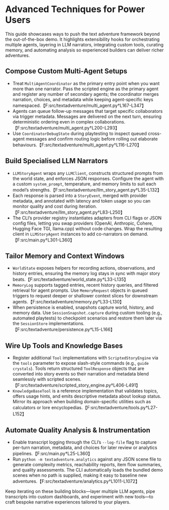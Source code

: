 # Advanced Techniques for Power Users

This guide showcases ways to push the text adventure framework beyond the out-of-the-box demo. It highlights extensibility hooks for orchestrating multiple agents, layering in LLM narrators, integrating custom tools, curating memory, and automating analysis so experienced builders can deliver richer adventures.

## Compose Custom Multi-Agent Setups

- Treat `MultiAgentCoordinator` as the primary entry point when you want more than one narrator. Pass the scripted engine as the primary agent and register any number of secondary agents; the coordinator merges narration, choices, and metadata while keeping agent-specific keys namespaced.【F:src/textadventure/multi_agent.py†L167-L347】
- Agents can queue follow-up messages that target specific collaborators via trigger metadata. Messages are delivered on the next turn, ensuring deterministic ordering even in complex collaborations.【F:src/textadventure/multi_agent.py†L200-L293】
- Use `CoordinatorDebugState` during playtesting to inspect queued cross-agent messages and confirm routing logic before rolling out elaborate behaviours.【F:src/textadventure/multi_agent.py†L116-L270】

## Build Specialised LLM Narrators

- `LLMStoryAgent` wraps any `LLMClient`, constructs structured prompts from the world state, and enforces JSON responses. Configure the agent with a custom `system_prompt`, temperature, and memory limits to suit each model’s strengths.【F:src/textadventure/llm_story_agent.py†L35-L132】
- Each response is parsed into a `StoryEvent`, merged with provider metadata, and annotated with latency and token usage so you can monitor quality and cost during iteration.【F:src/textadventure/llm_story_agent.py†L83-L250】
- The CLI’s provider registry instantiates adapters from CLI flags or JSON config files, letting you swap providers (OpenAI, Anthropic, Cohere, Hugging Face TGI, llama.cpp) without code changes. Wrap the resulting client in `LLMStoryAgent` instances to add co-narrators on demand.【F:src/main.py†L301-L360】

## Tailor Memory and Context Windows

- `WorldState` exposes helpers for recording actions, observations, and history entries, ensuring the memory log stays in sync with major story beats.【F:src/textadventure/world_state.py†L33-L135】
- `MemoryLog` supports tagged entries, recent history queries, and filtered retrieval for agent prompts. Use `MemoryRequest` objects in queued triggers to request deeper or shallower context slices for downstream agents.【F:src/textadventure/memory.py†L33-L130】
- When persistence is enabled, snapshots capture world, history, and memory data. Use `SessionSnapshot.capture` during custom tooling (e.g., automated playtests) to checkpoint scenarios and restore them later via the `SessionStore` implementations.【F:src/textadventure/persistence.py†L15-L166】

## Wire Up Tools and Knowledge Bases

- Register additional `Tool` implementations with `ScriptedStoryEngine` via the `tools` parameter to expose slash-style commands (e.g., `guide crystals`). Tools return structured `ToolResponse` objects that are converted into story events so their narration and metadata blend seamlessly with scripted scenes.【F:src/textadventure/scripted_story_engine.py†L406-L491】
- `KnowledgeBaseTool` is a reference implementation that validates topics, offers usage hints, and emits descriptive metadata about lookup status. Mirror its approach when building domain-specific utilities such as calculators or lore encyclopedias.【F:src/textadventure/tools.py†L27-L152】

## Automate Quality Analysis & Instrumentation

- Enable transcript logging through the CLI’s `--log-file` flag to capture per-turn narration, metadata, and choices for later review or analytics pipelines.【F:src/main.py†L25-L360】
- Run `python -m textadventure.analytics` against any JSON scene file to generate complexity metrics, reachability reports, item flow summaries, and quality assessments. The CLI automatically loads the bundled demo scenes when no path is supplied, making it easy to baseline new adventures.【F:src/textadventure/analytics.py†L1011-L1072】

Keep iterating on these building blocks—layer multiple LLM agents, pipe transcripts into custom dashboards, and experiment with new tools—to craft bespoke narrative experiences tailored to your players.
